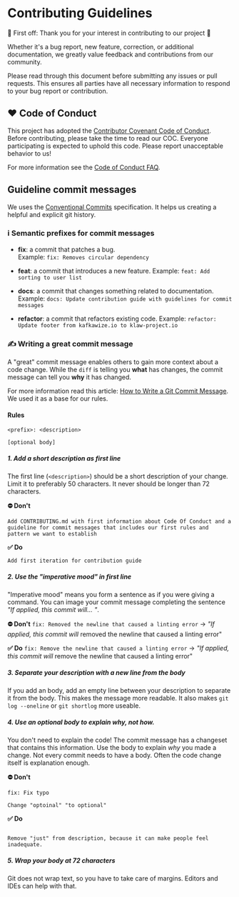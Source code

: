 # Contributing Guidelines

🎉 First off: Thank you for your interest in contributing to our project 🥳

Whether it's a bug report, new feature, correction, or additional documentation, we greatly value feedback and contributions from our community.

Please read through this document before submitting any issues or pull requests. This ensures all parties have all necessary information to respond to your bug report or contribution.


## ❤️ Code of Conduct 

This project has adopted the [Contributor Covenant Code of Conduct](CODE_OF_CONDUCT.md). Before contributing, please take the time to read our COC. Everyone participating is expected to uphold this code. Please report unacceptable behavior to us!

For more information see the [Code of Conduct FAQ](https://www.contributor-covenant.org/faq/).

## Guideline commit messages

We uses the [Conventional Commits](https://www.conventionalcommits.org/) specification. It helps us creating a helpful and explicit git history. 

### ℹ️ Semantic prefixes for commit messages

- **fix**: a commit that patches a bug.  
Example: `fix: Removes circular dependency` 

- **feat**: a commit that introduces a new feature.
Example: `feat: Add sorting to user list`

- **docs**: a commit that changes something related to documentation.
Example: `docs: Update contribution guide with guidelines for commit messages`

- **refactor**: a commit that refactors existing code.
Example: `refactor: Update footer from kafkawize.io to klaw-project.io`


### ✍️ Writing a great commit message

A "great" commit message enables others to gain more context about a code change. While the `diff` is telling you **what** has changes, the commit message can tell you **why** it has changed.  

For more information read this article: [How to Write a Git Commit Message](https://cbea.ms/git-commit/). We used it as a base for our rules.


#### Rules

```
<prefix>: <description>

[optional body]

```

##### 1. Add a short description as first line
The first line (`<description>`) should be a short description of your change. Limit it to preferably 50 characters. It never should be longer than 72 characters.

**⛔️ Don't**

`Add CONTRIBUTING.md with first information about Code Of Conduct and a guideline for commit messages that includes our first rules and pattern we want to establish`

**️✅ Do**

`Add first iteration for contribution guide`

##### 2. Use the "imperative mood" in first line
"Imperative mood" means you form a sentence as if you were giving a command. You can image your commit message completing the sentence _"If applied, this commit will... <do your change>"_.

**⛔️ Don't**
`fix: Removed the newline that caused a linting error`
-> _"If applied, this commit will_ removed the newline that caused a linting error"

**️✅ Do**
`fix: Remove the newline that caused a linting error`
-> _"If applied, this commit will_ remove the newline that caused a linting error"


##### 3. Separate your description with a new line from the body
If you add an body, add an empty line between your description to separate it from the body. This makes the message more readable. It also makes `git log --oneline` or `git shortlog` more useable.


##### 4. Use an optional body to explain why, not how.
You don't need to explain the code! The commit message has a changeset that contains this information. Use the body to explain _why_ you made a change. Not every commit needs to have a body. Often the code change itself is explanation enough.  

**⛔️ Don't**
```
fix: Fix typo

Change "optoinal" "to optional"
```


**️✅ Do**
```fix: Remove word

Remove "just" from description, because it can make people feel inadequate. 
```

##### 5. Wrap your body at 72 characters
Git does not wrap text, so you have to take care of margins. Editors and IDEs can help with that.
